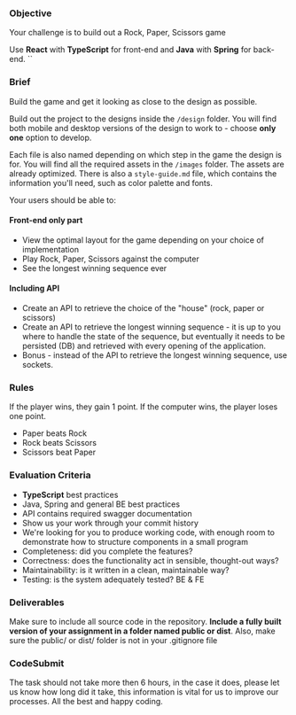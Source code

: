 ### Objective

Your challenge is to build out a Rock, Paper, Scissors game  

Use **React** with **TypeScript** for front-end and **Java** with **Spring** for back-end.
``

### Brief

Build the game and get it looking as close to the design as possible.

Build out the project to the designs inside the `/design` folder. You will find both mobile and desktop versions of the design to work to - choose **only one** option to develop.

Each file is also named depending on which step in the game the design is for. You will find all the required assets in the `/images` folder. The assets are already optimized. There is also
a `style-guide.md` file, which contains the information you'll need, such as color palette and fonts.

Your users should be able to:

#### Front-end only part

- View the optimal layout for the game depending on your choice of implementation
- Play Rock, Paper, Scissors against the computer
- See the longest winning sequence ever 

#### Including API

- Create an API to retrieve the choice of the "house" (rock, paper or scissors)
- Create an API to retrieve the longest winning sequence - it is up to you where to handle the state of the sequence, but eventually it needs to be persisted (DB) and retrieved with every opening of the application.
- Bonus - instead of the API to retrieve the longest winning sequence, use sockets.

### Rules

If the player wins, they gain 1 point. If the computer wins, the player loses one point.

- Paper beats Rock
- Rock beats Scissors
- Scissors beat Paper

### Evaluation Criteria

- **TypeScript** best practices
- Java, Spring and general BE best practices
- API contains required swagger documentation
- Show us your work through your commit history
- We're looking for you to produce working code, with enough room to demonstrate how to structure components in a small
  program
- Completeness: did you complete the features?
- Correctness: does the functionality act in sensible, thought-out ways?
- Maintainability: is it written in a clean, maintainable way?
- Testing: is the system adequately tested? BE & FE

### Deliverables

Make sure to include all source code in the repository. **Include a fully built version of your assignment in a folder
named public or dist**. Also, make sure the public/ or dist/ folder is not in your .gitignore file

### CodeSubmit

The task should not take more then 6 hours, in the case it does, please let us know how long did it take, this information is vital for us to improve our processes.
All the best and happy coding.
